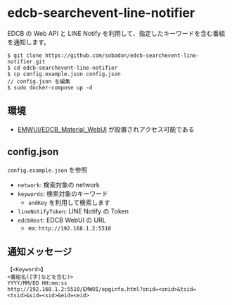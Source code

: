 # edcb-searchevent-line-notifier

EDCB の Web API と LINE Notify を利用して、指定したキーワードを含む番組を通知します。

```
$ git clone https://github.com/sobadon/edcb-searchevent-line-notifier.git
$ cd edcb-searchevent-line-notifier
$ cp config.example.json config.json
// config.json を編集
$ sudo docker-compose up -d
```

## 環境
- [EMWUI/EDCB_Material_WebUI](https://github.com/EMWUI/EDCB_Material_WebUI) が設置されアクセス可能である

## config.json
`config.example.json` を参照

- `network`: 検索対象の network
- `keywords`: 検索対象のキーワード
	- `andKey` を利用して検索します
- `lineNotifyToken`: LINE Notify の Token
- `edcbHost`: EDCB WebUI の URL
  - ex: `http://192.168.1.2:5510`


## 通知メッセージ
```
【<Keyword>】
<番組名([字]などを含む)>
YYYY/MM/DD HH:mm:ss
http://192.168.1.2:5510/EMWUI/epginfo.html?onid=<onid>&tsid=<tsid>&sid=<sid>&eid=<eid>
```

